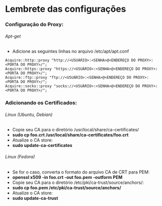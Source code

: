 # Lembrete das configurações

### Configuração do Proxy:
###### Apt-get
 - Adicione as seguintes linhas no arquivo /etc/apt/apt.conf
```
Acquire::http::proxy "http://<USUÁRIO>:<SENHA>@<ENDEREÇO DO PROXY>:<PORTA DO PROXY>/";
Acquire::https::proxy "https://<USUÁRIO>:<SENHA>@<ENDEREÇO DO PROXY>:<PORTA DO PROXY>/";
Acquire::ftp::proxy "ftp://<USUÁRIO>:<SENHA>@<ENDEREÇO DO PROXY>:<PORTA DO PROXY>/";
Acquire::socks::proxy "socks://<USUÁRIO>:<SENHA>@<ENDEREÇO DO PROXY>:<PORTA DO PROXY>/";
```

### Adicionando os Certificados:
###### Linux (Ubuntu, Debian)
 - Copie seu CA para o diretório /usr/local/share/ca-certificates/
  - **sudo cp foo.crt /usr/local/share/ca-certificates/foo.crt**
 - Atualize o CA store:
  - **sudo update-ca-certificates**

###### Linux (Fedora)
 - Se for o caso, converta o formato do arquivo CA de CRT para PEM:
  - **openssl x509 -in foo.crt -out foo.pem -outform PEM**
 - Copie seu CA para o diretório /etc/pki/ca-trust/source/anchors/:
  - **sudo cp foo.pem /etc/pki/ca-trust/source/anchors/**
 - Atualize o CA store:
  - **sudo update-ca-trust**


